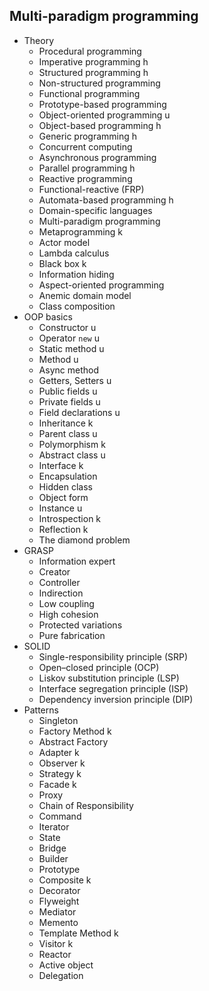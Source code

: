 ## Multi-paradigm programming

- Theory
  - Procedural programming
  - Imperative programming h
  - Structured programming h
  - Non-structured programming
  - Functional programming
  - Prototype-based programming
  - Object-oriented programming u
  - Object-based programming h
  - Generic programming h
  - Concurrent computing
  - Asynchronous programming
  - Parallel programming h
  - Reactive programming
  - Functional-reactive (FRP)
  - Automata-based programming h
  - Domain-specific languages
  - Multi-paradigm programming
  - Metaprogramming k
  - Actor model
  - Lambda calculus
  - Black box k
  - Information hiding
  - Aspect-oriented programming
  - Anemic domain model
  - Class composition
- OOP basics
  - Constructor u
  - Operator `new` u
  - Static method u
  - Method u
  - Async method 
  - Getters, Setters u
  - Public fields u
  - Private fields u
  - Field declarations u
  - Inheritance k
  - Parent class u
  - Polymorphism k
  - Abstract class u
  - Interface k
  - Encapsulation
  - Hidden class
  - Object form
  - Instance u
  - Introspection k
  - Reflection k
  - The diamond problem
- GRASP
  - Information expert
  - Creator
  - Controller
  - Indirection
  - Low coupling
  - High cohesion
  - Protected variations
  - Pure fabrication
- SOLID
  - Single-responsibility principle (SRP)
  - Open–closed principle (OCP)
  - Liskov substitution principle (LSP)
  - Interface segregation principle (ISP)
  - Dependency inversion principle (DIP)
- Patterns
  - Singleton
  - Factory Method k
  - Abstract Factory
  - Adapter k
  - Observer k
  - Strategy k
  - Facade k
  - Proxy
  - Chain of Responsibility
  - Command
  - Iterator
  - State
  - Bridge
  - Builder
  - Prototype
  - Composite k
  - Decorator
  - Flyweight
  - Mediator
  - Memento
  - Template Method k
  - Visitor k
  - Reactor
  - Active object
  - Delegation
